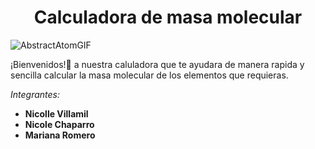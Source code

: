 <h1 align="center">Calculadora de masa molecular</h1> 

![AbstractAtomGIF](https://user-images.githubusercontent.com/114430962/200963334-afff6b87-ceab-4145-aa93-4affd8ff9fb8.gif)

¡Bienvenidos!🤗 a nuestra caluladora que te ayudara de manera rapida y sencilla calcular la masa molecular de los elementos que requieras.

*Integrantes:*
- **Nicolle Villamil**
- **Nicole Chaparro**
- **Mariana Romero** 
